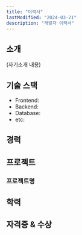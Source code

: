 ```yaml
---
title: "이력서"
lastModified: "2024-03-21"
description: "개발자 이력서"
---
```


## 소개

(자기소개 내용)

## 기술 스택

- Frontend:
- Backend:
- Database:
- etc:

## 경력

## 프로젝트

### 프로젝트명

## 학력

## 자격증 & 수상
